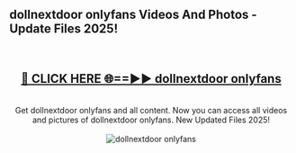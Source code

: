 <h2>dollnextdoor onlyfans Videos And Photos - Update Files 2025!</h2>
<br>
<div align="center">
<h2><a href="https://linkcuts.com/hfmhzwbr" rel="nofollow">🔴 CLICK HERE 🌐==►► dollnextdoor onlyfans</a></h2>
<br>
Get dollnextdoor onlyfans and all content. Now you can access all videos and pictures of dollnextdoor onlyfans. New Updated Files 2025!
<br>
<br>
<a href="https://linkcuts.com/hfmhzwbr" rel="nofollow" data-target="animated-image.originalLink"><img src="https://i.ibb.co.com/WyWwxjT/player-gif2.gif" alt="dollnextdoor onlyfans" style="max-width: 100%; display: inline-block;" data-target="animated-image.originalImage"></a>
</div>
<br>